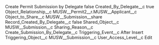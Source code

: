 <?xml version="1.0" encoding="UTF-8"?>
<CustomMetadata xmlns="http://soap.sforce.com/2006/04/metadata" xmlns:xsi="http://www.w3.org/2001/XMLSchema-instance" xmlns:xsd="http://www.w3.org/2001/XMLSchema">
    <label>Create Permit Submission by Delegate</label>
    <protected>false</protected>
    <values>
        <field>Created_By_Delegate__c</field>
        <value xsi:type="xsd:boolean">true</value>
    </values>
    <values>
        <field>Object_Relationship__c</field>
        <value xsi:type="xsd:string">MUSW__Permit2__r.MUSW__Applicant__c</value>
    </values>
    <values>
        <field>Object_to_Share__c</field>
        <value xsi:type="xsd:string">MUSW__Submission__share</value>
    </values>
    <values>
        <field>Record_Created_By_Delegate__c</field>
        <value xsi:type="xsd:boolean">false</value>
    </values>
    <values>
        <field>Shared_Object__c</field>
        <value xsi:type="xsd:string">MUSW__Submission__c</value>
    </values>
    <values>
        <field>Sharing_Reason__c</field>
        <value xsi:type="xsd:string">Create_Submission_By_Delegate__c</value>
    </values>
    <values>
        <field>Triggering_Event__c</field>
        <value xsi:type="xsd:string">After Insert</value>
    </values>
    <values>
        <field>Triggering_Object__c</field>
        <value xsi:type="xsd:string">MUSW__Submission__c</value>
    </values>
    <values>
        <field>User_Access_Level__c</field>
        <value xsi:type="xsd:string">Edit</value>
    </values>
</CustomMetadata>
